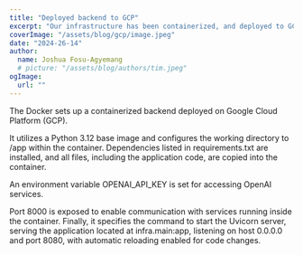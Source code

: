 ```yaml
---
title: "Deployed backend to GCP"
excerpt: "Our infrastructure has been containerized, and deployed to GCP to allow deployment of the app"
coverImage: "/assets/blog/gcp/image.jpeg"
date: "2024-26-14"
author:
  name: Joshua Fosu-Agyemang
  # picture: "/assets/blog/authors/tim.jpeg"
ogImage:
  url: ""
---
```


The Docker sets up a containerized backend deployed on Google Cloud Platform (GCP). 

It utilizes a Python 3.12 base image and configures the working directory to /app within the container. 
Dependencies listed in requirements.txt are installed, and all files, including the application code, are copied into the container. 

An environment variable OPENAI_API_KEY is set for accessing OpenAI services. 

Port 8000 is exposed to enable communication with services running inside the container. 
Finally, it specifies the command to start the Uvicorn server, serving the application located at infra.main:app, 
listening on host 0.0.0.0 and port 8080, with automatic reloading enabled for code changes.






